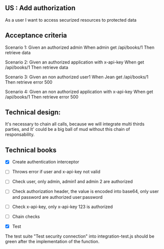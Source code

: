 ## US : Add authorization
As a user
I want to access securized resources
to protected data

## Acceptance criteria
Scenario 1:
Given an authorized admin
When admin get /api/books/1
Then retrieve data 

Scenario 2:
Given an authorized application with x-api-key 
When get /api/books/1
Then retrieve data

Scenario 3:
Given an non authorized user1
When Jean get /api/books/1
Then retrieve error 500 

Scenario 4:
Given an non authorized application with x-api-key 
When get /api/books/1
Then retrieve error 500 

## Technical design:
It's necessary to chain all calls, because we will integrate multi thirds parties, and It' could be a big ball of mud without this chain of responsability. 

## Technical books
- [x] Create authentication interceptor
- [ ] Throws error if user and x-api-key not valid
- [ ] Check user, only admin, admin1 and admin 2 are authorized
- [ ] Check authorization header, the value is encoded into base64, only user and password are authorized user:password
- [ ] Check x-api-key,  only x-api-key 123 is authorized
- [ ] Chain checks
- [x] Test


The test suite "Test security connection" into integration-test.js should be green after the implementation of the function.
